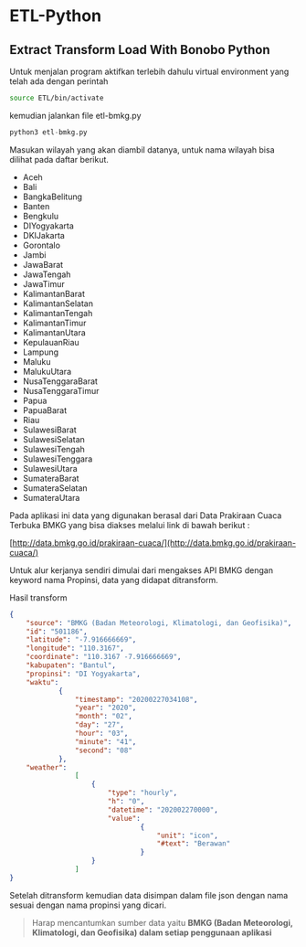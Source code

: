 # ETL-Python

## Extract Transform Load With Bonobo Python

Untuk menjalan program aktifkan terlebih dahulu virtual environment yang telah ada dengan perintah
```bash
source ETL/bin/activate
```
kemudian jalankan file etl-bmkg.py
```python
python3 etl-bmkg.py
```

Masukan wilayah yang akan diambil datanya, untuk nama wilayah bisa dilihat pada daftar berikut.

- Aceh
- Bali
- BangkaBelitung 
- Banten
- Bengkulu
- DIYogyakarta
- DKIJakarta 
- Gorontalo
- Jambi
- JawaBarat
- JawaTengah
- JawaTimur	 
- KalimantanBarat
- KalimantanSelatan
- KalimantanTengah
- KalimantanTimur
- KalimantanUtara
- KepulauanRiau
- Lampung
- Maluku
- MalukuUtara
- NusaTenggaraBarat
- NusaTenggaraTimur
- Papua
- PapuaBarat
- Riau
- SulawesiBarat
- SulawesiSelatan
- SulawesiTengah
- SulawesiTenggara
- SulawesiUtara
- SumateraBarat
- SumateraSelatan
- SumateraUtara

Pada aplikasi ini data yang digunakan berasal dari Data Prakiraan Cuaca Terbuka BMKG yang bisa diakses melalui link di bawah berikut :

[http://data.bmkg.go.id/prakiraan-cuaca/](http://data.bmkg.go.id/prakiraan-cuaca/)

Untuk alur kerjanya sendiri dimulai dari mengakses API BMKG dengan keyword nama Propinsi, data yang didapat ditransform.

Hasil transform
```json
{
    "source": "BMKG (Badan Meteorologi, Klimatologi, dan Geofisika)",
    "id": "501186",
    "latitude": "-7.916666669",
    "longitude": "110.3167",
    "coordinate": "110.3167 -7.916666669",
    "kabupaten": "Bantul",
    "propinsi": "DI Yogyakarta",
    "waktu": 
            {
                "timestamp": "20200227034108",
                "year": "2020",
                "month": "02",
                "day": "27",
                "hour": "03",
                "minute": "41",
                "second": "08"
            },
    "weather": 
                [
                    {
                        "type": "hourly",
                        "h": "0",
                        "datetime": "202002270000",
                        "value": 
                                {
                                    "unit": "icon",
                                    "#text": "Berawan"
                                }
                    }
                ]
}
```

Setelah ditransform kemudian data disimpan dalam file json dengan nama sesuai dengan nama propinsi yang dicari.

> Harap mencantumkan sumber data yaitu **BMKG (Badan Meteorologi, Klimatologi, dan Geofisika) dalam setiap penggunaan aplikasi**